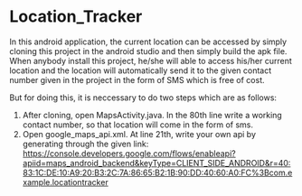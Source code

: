 # Location_Tracker
In this android application, the current location can be accessed by simply cloning this project in the android studio and then simply build the apk file.
When anybody install this project, he/she will able to access his/her current location and the location will automatically send it to the given contact number given in the project in the form of SMS which is free of cost.

But for doing this, it is neccessary to do two steps which are as follows:
1. After cloning, open MapsActivity.java. In the 80th line write a working contact number, so that location will come in the form of sms.
2. Open google_maps_api.xml. At line 21th, write your own api by generating through the given link:
   https://console.developers.google.com/flows/enableapi?apiid=maps_android_backend&keyType=CLIENT_SIDE_ANDROID&r=40:83:1C:DE:10:A9:20:B3:2C:7A:86:65:B2:1B:90:DD:40:60:A0:FC%3Bcom.example.locationtracker
